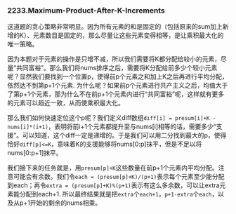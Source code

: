 ### 2233.Maximum-Product-After-K-Increments

这道题的贪心策略非常明显。因为所有元素的和是固定的（包括原来的sum加上新增的K）、元素数目是固定的，那么尽量让这些元素变得相等，是让乘积最大化的唯一策略。

因为本题对于元素的操作是只增不减，所以我们需要将K都分配给较小的元素，尽量“共同富裕”。那么我们将nums排序之后，需要将K分配给前多少个较小元素呢？显然我们要找到一个位置p，使得前p个元素之和加上K之后再进行平均分配，依然达不到第p+1个元素. 为什么呢？如果前p个元素进行共产主义之后，均值大于了第p+1个元素，那为什么不在前p+1个元素内进行“共同富裕”呢，这样就有更多的元素可以趋近一致，从而使乘积最大化。

那么我们如何快速定位这个p呢？我们定义diff数组```diff[i] = presum[i]+K - nums[i]*(i+1)```，表明将前i+1个元素都提升至与nums[i]相等的话，需要多少“支援”。可以知道，这个diff一定是递增的。于是我们可以用二分找到最大的p，使得恰好```diff[p]<=K```，意味着K的支援能够将nums[0:p]抹平，但是不足以将nums[0:p+1]抹平。

我们接下来的任务就是，用```presum[p]+K```这些数量在前p+1个元素内平均分配。注意可能会有余数。我们令```each = (presum[p]+K)/(p+1)```表示每个元素至少能分配到each；再令```extra = (presum[p]+K)%(p+1)```表示有这么多余数，可以让extra元素能分配到each+1. 所以最终结果就是把```extra```个```each+1```，```p+1-extra```个```each```，以及从p+1开始的剩余的nums相乘。
